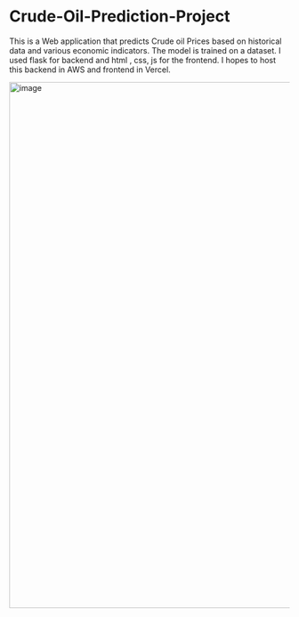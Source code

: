 # Crude-Oil-Prediction-Project


This is a Web application that predicts Crude oil Prices based on historical data and various economic indicators. The model is trained on a dataset. I used flask for backend and html , css, js for the frontend. I hopes to host this backend in AWS and frontend in Vercel.

<img width="1918" height="944" alt="image" src="https://github.com/user-attachments/assets/3877a0f1-4ce8-47ff-81a1-4b09f740a244" />
